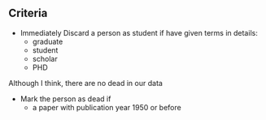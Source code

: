## Criteria


- Immediately Discard a person as student if have given terms in details:
  - graduate
  - student
  - scholar
  - PHD

Although I think, there are no dead in our data
- Mark the person as dead if 
  - a paper with publication year 1950 or before


